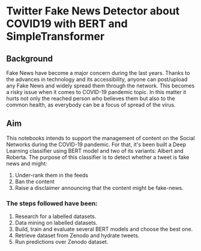 # Twitter Fake News Detector about COVID19 with BERT and SimpleTransformer

## Background
Fake News have become a major concern during the last years. Thanks to the advances in technology and its accessibility, anyone can post/upload any Fake News and widely spread them through the network.
This becomes a risky issue when it comes to COVID-19 pandemic topic. In this matter it hurts not only the reached person who believes them but also to the common health, as everybody can be a focus of spread of the virus.

## Aim
This notebooks intends to support the management of content on the Social Networks during the COVID-19 pandemic. For that, it's been built a Deep Learning classifier using BERT model and two of its variants: Albert and Roberta. The purpose of this classifier is to detect whether a tweet is fake news and might:
1. Under-rank them in the feeds
2. Ban the content
3. Raise a disclaimer announcing that the content might be fake-news.

### The steps followed have been:
1. Research for a labelled datasets.
2. Data mining on labelled datasets.
3. Build, train and evaluate several BERT models and choose the best one.
4. Retrieve dataset from Zenodo and hydrate tweets.
5. Run predictions over Zenodo dataset.
